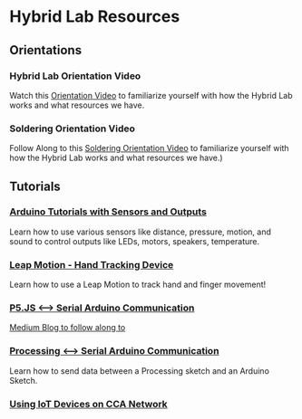 # Hybrid Lab Resources
## Orientations
### Hybrid Lab Orientation Video
Watch this [Orientation Video](https://drive.google.com/file/d/1KSwYq2ss4aKgwpnr2WliPHES3kHg1nob/view?usp=sharing) to familiarize yourself with how the Hybrid Lab works and what resources we have.
### Soldering Orientation Video
Follow Along to this [Soldering Orientation Video](https://drive.google.com/file/d/1KSwYq2ss4aKgwpnr2WliPHES3kHg1nob/view?usp=sharing) to familiarize yourself with how the Hybrid Lab works and what resources we have.)

## Tutorials
### [Arduino Tutorials with Sensors and Outputs](https://github.com/CCAHybridLab/HLResources/tree/main/Arduino)
Learn how to use various sensors like distance, pressure, motion, and sound to control outputs like LEDs, motors, speakers, temperature.
### [Leap Motion - Hand Tracking Device](https://github.com/CCAHybridLab/HLResources/tree/main/Leap_Motion-Hand_Tracking)
Learn how to use a Leap Motion to track hand and finger movement!
### [P5.JS <--> Serial Arduino Communication](https://medium.com/@yyyyyyyuan/tutorial-serial-communication-with-arduino-and-p5-js-cd39b3ac10ce)
[Medium Blog to follow along to](https://medium.com/@yyyyyyyuan/tutorial-serial-communication-with-arduino-and-p5-js-cd39b3ac10ce)
### [Processing <--> Serial Arduino Communication]()
Learn how to send data between a Processing sketch and an Arduino Sketch.
### [Using IoT Devices on CCA Network](https://github.com/CCAHybridLab/HLResources/tree/main/Arduino/Tutorials/IoT_Devices_CCA)
